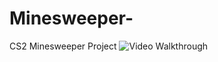 # Minesweeper-
CS2 Minesweeper Project
<img src='https://media.giphy.com/media/5ZhJTCSd78sBgD18vH/giphy.gif' title='Video Walkthrough' width='' alt='Video Walkthrough' />
